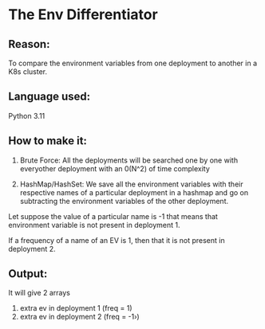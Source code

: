 # The Env Differentiator

## Reason:
To compare the environment variables from one deployment to another in a K8s cluster.

## Language used:
Python 3.11

## How to make it:
1. Brute Force:
All the deployments will be searched one by one with everyother deployment with an 0(N^2) of time complexity

2. HashMap/HashSet:
We save all the environment variables with their respective names of a particular deployment in a hashmap and go on subtracting the environment variables of the other deployment.

Let suppose the value of a particular name is -1 that means that environment variable is not present in deployment 1.

If a frequency of a name of an EV is 1, then that it is not present in deployment 2.

## Output:
It will give 2 arrays 
1. extra ev in deployment 1 (freq = 1)
2. extra ev in deployment 2 (freq = -1›)


